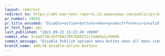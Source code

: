 ```yaml
---
layout: redirect
redirect_to: https://a8c-woo-test-reports.s3.amazonaws.com/public/pr/34658/api/index.html
pr_number: 34658
pr_title_encoded: "Disable+action+buttons+when+product+form+is+invalid"
pr_test_type: api
last_published: "2022-09-22 15:21:49 +0000"
commit_sha: 5caad778c1b7f8617057b88251cfa9dde1cb980b
commit_message: "Disable Publish options menu button when all menu items are disabled"
branch_name: add/38-disable-action-buttons
---
```

